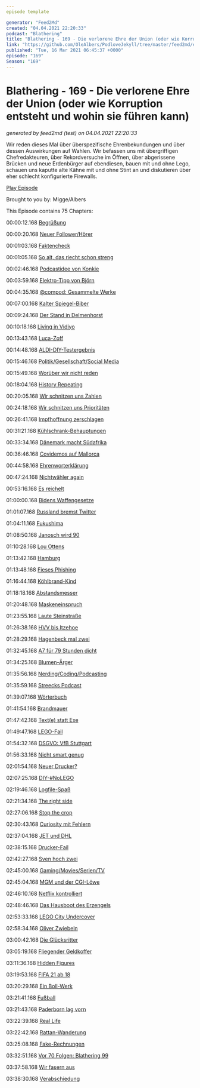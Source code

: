 ```yaml
---
episode template

generator: "Feed2Md"
created: "04.04.2021 22:20:33"
podcast: "Blathering"
title: "Blathering - 169 - Die verlorene Ehre der Union (oder wie Korruption entsteht und wohin sie führen kann)"
link: "https://github.com/OleAlbers/PodloveJekyll/tree/master/feed2md/example/export/seasons/6/2021/3/Blathering___169___Die_verlorene_Ehre_der_Union__oder_wie_Korruption_entsteht_und_wohin_sie_führen_kann_.md"
published: "Tue, 16 Mar 2021 06:45:37 +0000"
episode: "169"
Season: "169"
---
```


# Blathering - 169 - Die verlorene Ehre der Union (oder wie Korruption entsteht und wohin sie führen kann)
_generated by feed2md (test) on 04.04.2021 22:20:33_

Wir reden dieses Mal über überspezifische Ehrenbekundungen und über dessen Auswirkungen auf Wahlen. Wir befassen uns mit übergriffigen Chefredakteuren, über Rekordversuche im Öffnen, über abgerissene Brücken und neue Erdenbürger auf ebendiesen, bauen mit und ohne Lego, schauen uns kaputte alte Kähne mit und ohne Stint an und diskutieren über eher schlecht konfigurierte Firewalls.

[Play Episode](https://www.blathering.de/podlove/file/1491/s/feed/c/mp3/blathering_169.mp3)

Brought to you by: Migge/Albers

This Episode contains 75 Chapters:


00:00:12.168 [Begrüßung]()

00:00:20.168 [Neuer Follower/Hörer](https://twitter.com/horridtuna)

00:01:03.168 [Faktencheck]()

00:01:05.168 [So alt, das riecht schon streng](https://twitter.com/Guacam_Olee/status/1369025105720934401)

00:02:46.168 [Podcastidee von Konkie](https://twitter.com/Konkie1969/status/1369551206167805954)

00:03:59.168 [Elektro-Tipp von Björn](https://twitter.com/HobbyQS/status/1369540610273771523)

00:04:35.168 [@compod: Gesammelte Werke](https://twitter.com/search?q=(from%3Acompod)%20(%40blathering_pod)%20until%3A2021-03-16%20since%3A2021-03-09&src=typed_query&f=live)

00:07:00.168 [Kalter Spiegel-Biber](https://twitter.com/Guacam_Olee/status/1370151884275781638)

00:09:24.168 [Der Stand in Delmenhorst](https://www.butenunbinnen.de/nachrichten/gesellschaft/jugendlicher-tot-polizei-delmenhorst-beerdigung-100.html)

00:10:18.168 [Living in Vidiyo](https://www.youtube.com/watch?v=4_ruX7FwcNI)

00:13:43.168 [Luca-Zoff](https://twitter.com/evawolfangel/status/1370412934623592451)

00:14:48.168 [ALDI-DIY-Testergebnis](https://www.heise.de/amp/news/Corona-Selbsttests-bei-Aldi-Negativ-Zertifikate-von-Aesku-faktisch-wertlos-5987246.html)

00:15:46.168 [Politik/Gesellschaft/Social Media]()

00:15:49.168 [Worüber wir nicht reden](http://blog.fefe.de/?ts=9eb5a3bf)

00:18:04.168 [History Repeating](https://twitter.com/tmigge/status/1369220202211196930)

00:20:05.168 [Wir schnitzen uns Zahlen](https://www.t-online.de/nachrichten/deutschland/id_89621338/landkreis-calw-rechnet-corona-zahlen-schoen-und-macht-auf.html)

00:24:18.168 [Wir schnitzen uns Prioritäten](https://www.rnd.de/politik/fruher-gegen-corona-geimpft-lehrer-erzieher-und-polizisten-wehren-sich-gegen-kritik-ESONXFXWZZGP3P6TMSJ4PI4UWU.html)

00:26:41.168 [Impfhoffnung zerschlagen](https://taz.de/Zeitplan-fuer-Corona-Impfungen/!5752713/)

00:31:21.168 [Kühlschrank-Behauptungen](https://twitter.com/LarsWienand/status/1369914655632670722)

00:33:34.168 [Dänemark macht Südafrika](https://twitter.com/RainerRoever/status/1370103154281431043)

00:36:46.168 [Covidemos auf Mallorca](https://www.spiegel.de/wirtschaft/unternehmen/mallorca-eurowings-stockt-fuer-die-oster-reisezeit-fluege-auf-a-cb643216-7fcc-4ed4-ab4c-9de3a8b54e72)

00:44:58.168 [Ehrenworterklärung](https://de.wikipedia.org/wiki/Ehrenerkl%C3%A4rung)

00:47:24.168 [Nichtwähler again](https://twitter.com/JHillje/status/1371193978557718535)

00:53:16.168 [Es reichelt](https://www.fr.de/kultur/gesellschaft/tanjev-schultz-triumphgeheul-verbietet-sich-90237844.html)

01:00:00.168 [Bidens Waffengesetze](https://www.rnd.de/politik/demokraten-im-us-reprasentantenhaus-treiben-verscharfung-von-waffengesetzen-voran-WPIPGDT3YKDFBESNHSCNEM4FCY.html)

01:01:07.168 [Russland bremst Twitter](https://taz.de/Russlands-Aktion-gegen-Twitter/!5752764/)

01:04:11.168 [Fukushima](http://omegataupodcast.net/359-modern-fission-reactors/)

01:08:50.168 [Janosch wird 90](https://de.wikipedia.org/wiki/Janosch)

01:10:28.168 [Lou Ottens](https://de.wikipedia.org/wiki/Lou_Ottens)

01:13:42.168 [Hamburg]()

01:13:48.168 [Fieses Phishing](https://www.hamburg.de/pressearchiv-fhh/14955688/2021-03-10-bukea-stintdiebe-gefasst/)

01:16:44.168 [Köhlbrand-Kind](https://hamburg1.de/news/15341)

01:18:18.168 [Abstandsmesser](https://www.mopo.de/hamburg/sensor-am-fahrrad-jetzt-werden-hamburgs-autofahrer-unter-die-lupe-genommen-38159534)

01:20:48.168 [Maskeneinspruch](https://justiz.hamburg.de/aktuellepresseerklaerungen/14961772/pressemitteilung/)

01:23:55.168 [Laute Steinstraße](https://hamburg1.de/news/14954)

01:26:38.168 [HVV bis Itzehoe](https://hamburg1.de/news/14821)

01:28:29.168 [Hagenbeck mal zwei](https://www.mopo.de/hamburg/schwere-vorwuerfe-betriebsrat-stellt-strafanzeige-gegen-hagenbeck-chef-38169030)

01:32:45.168 [A7 für 79 Stunden dicht](https://hamburg1.de/news/14829)

01:34:25.168 [Blumen-Ärger](https://taz.de/Vertreibung-in-Hamburg/!5754550/)

01:35:56.168 [Nerding/Coding/Podcasting]()

01:35:59.168 [Streecks Podcast](https://twitter.com/henningkrause/status/1370639660465201153)

01:39:07.168 [Wörterbuch](https://www.tobiasmigge.de/w%C3%B6bu/)

01:41:54.168 [Brandmauer](https://www.golem.de/news/cloud-computing-rechenzentrum-von-cloud-hoster-ovh-abgebrannt-2103-154820.html)

01:47:42.168 [Text(e) statt Exe](https://www.golem.de/news/exchange-hack-microsoft-365-migrationstool-durch-textdatei-ausgetauscht-2103-154797.html)

01:49:47.168 [LEGO-Fail](https://www.youtube.com/watch?v=iGSwxmxE5pE)

01:54:32.168 [DSGVO: VfB Stuttgart](https://www.golem.de/news/datenaffaere-300-000-euro-dsgvo-bussgeld-fuer-vfb-stuttgart-2103-154825.html)

01:56:33.168 [Nicht smart genug](https://www.golem.de/news/stopp-von-zwangs-rollout-zu-dumm-um-smart-zu-sein-2103-154863.html)

02:01:54.168 [Neuer Drucker?](https://twitter.com/Guacam_Olee/status/1370750380716523520)

02:07:25.168 [DIY-#NoLEGO](https://www.youtube.com/watch?v=h44wusf-vFo)

02:19:46.168 [Logfile-Spaß](https://twitter.com/Guacam_Olee/status/1370430722041843713)

02:21:34.168 [The right side](https://twitter.com/Guacam_Olee/status/1369797292379738115)

02:27:06.168 [Stop the crop](https://twitter.com/petapixel/status/1369758766606872579)

02:30:43.168 [Curiosity mit Fehlern](https://twitter.com/tmigge/status/1371104645100281858)

02:37:04.168 [JET und DHL](https://www.golem.de/news/jet-dhl-baut-680-neue-packstationen-auf-tankstellen-2103-154832.html)

02:38:15.168 [Drucker-Fail](https://www.dymo.com/de-DE/software-fix)

02:42:27.168 [Sven hoch zwei](https://zweipaarsocken.podigee.io/)

02:45:00.168 [Gaming/Movies/Serien/TV]()

02:45:04.168 [MGM und der CGI-Löwe](https://www.golem.de/news/kino-mgm-ersetzt-bruellenden-loewen-durch-cgi-katze-2103-154860.html)

02:46:10.168 [Netflix kontrolliert](https://www.golem.de/news/streaming-netflix-erschwert-konten-sharing-2103-154881.html)

02:48:46.168 [Das Hausboot des Erzengels](https://twitter.com/Guacam_Olee/status/1369404171410083842)

02:53:33.168 [LEGO City Undercover](https://store.playstation.com/de-de/product/EP1018-CUSA06511_00-LEGOCITYUNDERCOV)

02:58:34.168 [Oliver Zwiebeln](https://twitter.com/Guacam_Olee/status/1370147608811933699)

03:00:42.168 [Die Glücksritter](https://de.wikipedia.org/wiki/Die_Glücksritter_(Film))

03:05:19.168 [Fliegender Geldkoffer](https://twitter.com/Guacam_Olee/status/1370851679046930434)

03:11:36.168 [Hidden Figures](https://de.wikipedia.org/wiki/Hidden_Figures_%E2%80%93_Unerkannte_Heldinnen)

03:19:53.168 [FIFA 21 ab 18](https://www.wbs-law.de/medienrecht/neues-jugendschutzgesetz-fifa-21-bald-ab-18-53903/)

03:20:29.168 [Ein Boll-Werk](https://www.spiegel.de/kultur/uwe-boll-plant-filmprojekt-ueber-anschlag-von-hanau-angehoerige-von-opfern-entsetzt-a-ab82cd19-8c2d-4f79-aea5-76cbecb95f96)

03:21:41.168 [Fußball]()

03:21:43.168 [Paderborn lag vorn](https://www.kicker.de/st-pauli-gegen-paderborn-2021-bundesliga-4667576/ticker)

03:22:39.168 [Real Life]()

03:22:42.168 [Rattan-Wanderung](https://twitter.com/Guacam_Olee/status/1370009072163033094)

03:25:08.168 [Fake-Rechnungen](https://twitter.com/tmigge/status/1370332429878190080)

03:32:51.168 [Vor 70 Folgen: Blathering 99](https://www.blathering.de/2019/11/blathering-099-high-fidelity/)

03:37:58.168 [Wir fasern aus]()

03:38:30.168 [Verabschiedung]()


